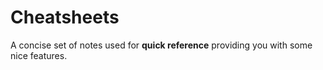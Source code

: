 # Cheatsheets

A concise set of notes used for **quick reference** providing you with some nice features.

